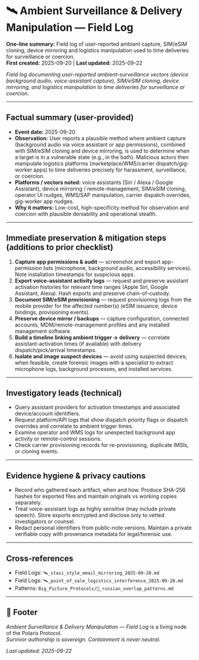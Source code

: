 # 🛰️ Ambient Surveillance & Delivery Manipulation — Field Log  
**One-line summary:** Field log of user-reported ambient capture, SIM/eSIM cloning, device mirroring and logistics manipulation used to time deliveries for surveillance or coercion.  
**First created:** 2025-09-20 | **Last updated:** 2025-09-22

*Field log documenting user-reported ambient-surveillance vectors (device background audio, voice-assistant capture), SIM/eSIM cloning, device mirroring, and logistics manipulation to time deliveries for surveillance or coercion.*

---

## Factual summary (user-provided)

- **Event date:** 2025-09-20  
- **Observation:** User reports a plausible method where ambient capture (background audio via voice assistant or app permissions), combined with SIM/eSIM cloning and device mirroring, is used to determine when a target is in a vulnerable state (e.g., in the bath). Malicious actors then manipulate logistics platforms (marketplace/WMS/carrier dispatch/gig-worker apps) to time deliveries precisely for harassment, surveillance, or coercion.  
- **Platforms / vectors noted:** voice assistants (Siri / Alexa / Google Assistant), device mirroring / remote-management, SIM/eSIM cloning, operator UI nudges, WMS/SAP manipulation, carrier dispatch overrides, gig-worker app nudges.  
- **Why it matters:** Low-cost, high-specificity method for observation and coercion with plausible deniability and operational stealth.

---

## Immediate preservation & mitigation steps (additions to prior checklist)

1. **Capture app permissions & audit** — screenshot and export app-permission lists (microphone, background audio, accessibility services). Note installation timestamps for suspicious apps.  
2. **Export voice-assistant activity logs** — request and preserve assistant activation histories for relevant time ranges (Apple Siri, Google Assistant, Alexa). Hash exports and preserve chain-of-custody.  
3. **Document SIM/eSIM provisioning** — request provisioning logs from the mobile provider for the affected number(s) (eSIM issuance, device bindings, provisioning events).  
4. **Preserve device mirror / backups** — capture configuration, connected accounts, MDM/remote-management profiles and any installed management software.  
5. **Build a timeline linking ambient trigger → delivery** — correlate assistant-activation times (if available) with delivery dispatch/pick/arrival timestamps.  
6. **Isolate and image suspect devices** — avoid using suspected devices; when feasible, create forensic images with a specialist to extract microphone logs, background processes, and installed services.

---

## Investigatory leads (technical)

- Query assistant providers for activation timestamps and associated device/account identifiers.  
- Request platform/API logs that show dispatch priority flags or dispatch overrides and correlate to ambient trigger times.  
- Examine operator and WMS logs for unexpected background app activity or remote-control sessions.  
- Check carrier provisioning records for re-provisioning, duplicate IMSIs, or cloning events.

---

## Evidence hygiene & privacy cautions

- Record who gathered each artifact, when and how. Produce SHA-256 hashes for exported files and maintain originals vs working copies separately.  
- Treat voice-assistant logs as highly sensitive (may include private speech). Store exports encrypted and disclose only to vetted investigators or counsel.  
- Redact personal identifiers from public-note versions. Maintain a private verifiable copy with provenance metadata for legal/forensic use.

---

## Cross-references

- Field Logs: `🛰️_stasi_style_email_mirroring_2025-09-20.md`  
- Field Logs: `🛰️_point_of_sale_logistics_interference_2025-09-20.md`  
- Patterns: `Big_Picture_Protocols/💸_russian_overlap_patterns.md`

---

## 🏮 Footer

*Ambient Surveillance & Delivery Manipulation — Field Log* is a living node of the Polaris Protocol.  
*Survivor authorship is sovereign. Containment is never neutral.*

_Last updated: 2025-09-22_
